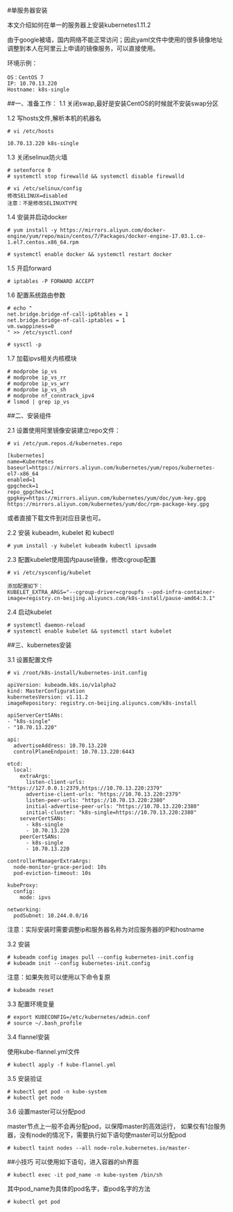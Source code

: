 #单服务器安装

本文介绍如何在单一的服务器上安装kubernetes1.11.2

由于google被墙，国内网络不能正常访问；因此yaml文件中使用的很多镜像地址调整到本人在阿里云上申请的镜像服务，可以直接使用。

环境示例：

```
OS：CentOS 7
IP: 10.70.13.220
Hostname: k8s-single
```

##一、准备工作：
1.1 关闭swap,最好是安装CentOS的时候就不安装swap分区

1.2 写hosts文件,解析本机的机器名
```
# vi /etc/hosts

10.70.13.220 k8s-single
```

1.3 关闭selinux防火墙
```
# setenforce 0
# systemctl stop firewalld && systemctl disable firewalld
```
```
# vi /etc/selinux/config
修改SELINUX=disabled
注意：不是修改SELINUXTYPE
```

1.4 安装并启动docker
```
# yum install -y https://mirrors.aliyun.com/docker-engine/yum/repo/main/centos/7/Packages/docker-engine-17.03.1.ce-1.el7.centos.x86_64.rpm

# systemctl enable docker && systemctl restart docker
```
1.5  开启forward
```
# iptables -P FORWARD ACCEPT
```

1.6 配置系统路由参数
```
# echo "
net.bridge.bridge-nf-call-ip6tables = 1
net.bridge.bridge-nf-call-iptables = 1
vm.swappiness=0
" >> /etc/sysctl.conf

# sysctl -p
```

1.7 加载ipvs相关内核模块
```
# modprobe ip_vs
# modprobe ip_vs_rr
# modprobe ip_vs_wrr
# modprobe ip_vs_sh
# modprobe nf_conntrack_ipv4
# lsmod | grep ip_vs
```

##二、安装组件

2.1 设置使用阿里镜像安装建立repo文件：
```
# vi /etc/yum.repos.d/kubernetes.repo

[kubernetes]
name=Kubernetes
baseurl=https://mirrors.aliyun.com/kubernetes/yum/repos/kubernetes-el7-x86_64
enabled=1
gpgcheck=1
repo_gpgcheck=1
gpgkey=https://mirrors.aliyun.com/kubernetes/yum/doc/yum-key.gpg https://mirrors.aliyun.com/kubernetes/yum/doc/rpm-package-key.gpg

```
或者直接下载文件到对应目录也可。

2.2  安装 kubeadm, kubelet 和 kubectl
```
# yum install -y kubelet kubeadm kubectl ipvsadm
```

2.3 配置kubelet使用国内pause镜像，修改cgroup配置
```
# vi /etc/sysconfig/kubelet

添加配置如下：
KUBELET_EXTRA_ARGS="--cgroup-driver=cgroupfs --pod-infra-container-image=registry.cn-beijing.aliyuncs.com/k8s-install/pause-amd64:3.1"
```

2.4 启动kubelet
```
# systemctl daemon-reload
# systemctl enable kubelet && systemctl start kubelet
```

##三、kubernetes安装

3.1 设置配置文件
```
# vi /root/k8s-install/kubernetes-init.config

apiVersion: kubeadm.k8s.io/v1alpha2
kind: MasterConfiguration
kubernetesVersion: v1.11.2
imageRepository: registry.cn-beijing.aliyuncs.com/k8s-install

apiServerCertSANs:
- "k8s-single"
- "10.70.13.220"

api:
  advertiseAddress: 10.70.13.220
  controlPlaneEndpoint: 10.70.13.220:6443

etcd:
  local:
    extraArgs:
      listen-client-urls: "https://127.0.0.1:2379,https://10.70.13.220:2379"
      advertise-client-urls: "https://10.70.13.220:2379"
      listen-peer-urls: "https://10.70.13.220:2380"
      initial-advertise-peer-urls: "https://10.70.13.220:2380"
      initial-cluster: "k8s-single=https://10.70.13.220:2380"
    serverCertSANs:
      - k8s-single
      - 10.70.13.220
    peerCertSANs:
      - k8s-single
      - 10.70.13.220

controllerManagerExtraArgs:
  node-monitor-grace-period: 10s
  pod-eviction-timeout: 10s

kubeProxy:
  config:
    mode: ipvs

networking:
  podSubnet: 10.244.0.0/16
```
注意：实际安装时需要调整ip和服务器名称为对应服务器的IP和hostname

3.2 安装
```
# kubeadm config images pull --config kubernetes-init.config
# kubeadm init --config kubernetes-init.config
```
注意：如果失败可以使用以下命令复原
```
# kubeadm reset
```

3.3 配置环境变量
```
# export KUBECONFIG=/etc/kubernetes/admin.conf
# source ~/.bash_profile
```

3.4 flannel安装

使用kube-flannel.yml文件
```
# kubectl apply -f kube-flannel.yml
```

3.5 安装验证
```
# kubectl get pod -n kube-system
# kubectl get node
```

3.6 设置master可以分配pod

master节点上一般不会再分配pod，以保障master的高效运行，
如果仅有1台服务器，没有node的情况下，需要执行如下语句使master可以分配pod
```
# kubectl taint nodes --all node-role.kubernetes.io/master-
```

##小技巧
可以使用如下语句，进入容器的sh界面
```
# kubectl exec -it pod_name -n kube-system /bin/sh
```
其中pod_name为具体的pod名字，查pod名字的方法
```
# kubectl get pod
```